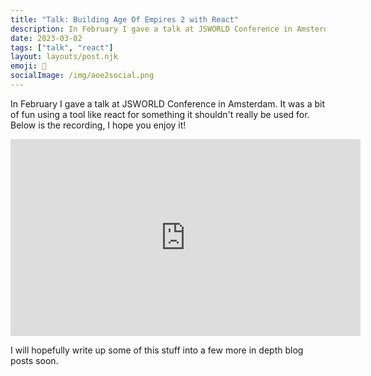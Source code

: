 ```yaml
---
title: "Talk: Building Age Of Empires 2 with React"
description: In February I gave a talk at JSWORLD Conference in Amsterdam. It was a bit of fun using a tool like react for something it shouldn't really be used for.
date: 2023-03-02
tags: ["talk", "react"]
layout: layouts/post.njk
emoji: 📣
socialImage: /img/aoe2social.png
---
```


In February I gave a talk at JSWORLD Conference in Amsterdam. It was a bit of fun using a tool like react for something it shouldn't really be used for. Below is the recording, I hope you enjoy it!

<iframe width="560" height="315" src="https://www.youtube.com/embed/meUjZAyBkE8" title="YouTube video player" frameborder="0" allow="accelerometer; autoplay; clipboard-write; encrypted-media; gyroscope; picture-in-picture; web-share" allowfullscreen></iframe>

I will hopefully write up some of this stuff into a few more in depth blog posts soon.
